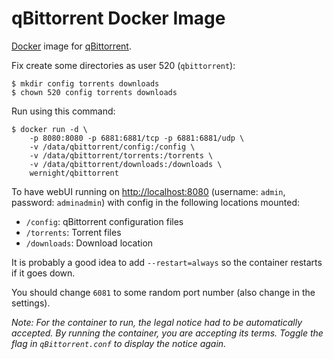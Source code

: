 qBittorrent Docker Image
========================

[Docker](https://www.docker.com/) image for [qBittorrent](http://www.qbittorrent.org/).

Fix create some directories as user 520 (`qbittorrent`):

    $ mkdir config torrents downloads
    $ chown 520 config torrents downloads

Run using this command:

	$ docker run -d \
		-p 8080:8080 -p 6881:6881/tcp -p 6881:6881/udp \
		-v /data/qbittorrent/config:/config \
		-v /data/qbittorrent/torrents:/torrents \
		-v /data/qbittorrent/downloads:/downloads \
		wernight/qbittorrent

To have webUI running on [http://localhost:8080](http://localhost:8080) (username: `admin`, password: `adminadmin`) with config in the following locations mounted:

  * `/config`: qBittorrent configuration files
  * `/torrents`: Torrent files
  * `/downloads`: Download location

It is probably a good idea to add `--restart=always` so the container restarts if it goes down.

You should change `6081` to some random  port number (also change in the settings).

_Note: For the container to run, the legal notice had to be automatically accepted. By running the container, you are accepting its terms. Toggle the flag in `qBittorrent.conf` to display the notice again._
